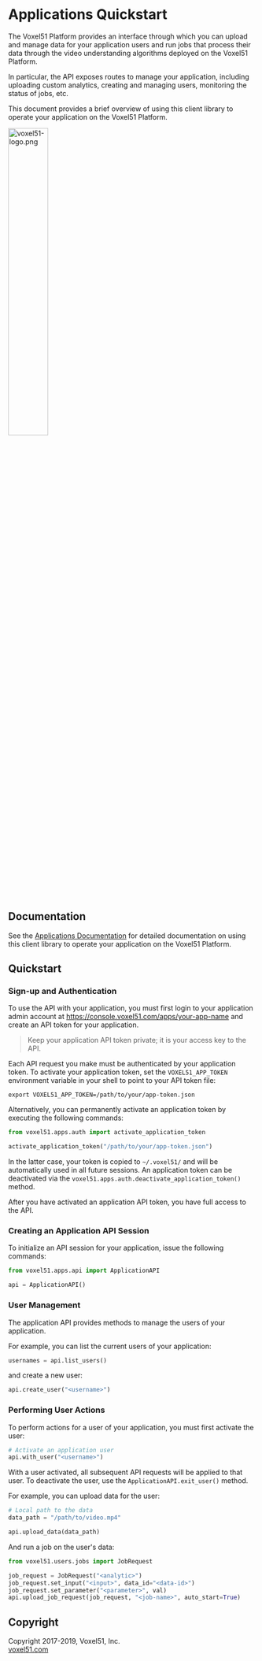 # Applications Quickstart

The Voxel51 Platform provides an interface through which you can upload and
manage data for your application users and run jobs that process their data
through the video understanding algorithms deployed on the Voxel51 Platform.

In particular, the API exposes routes to manage your application, including
uploading custom analytics, creating and managing users, monitoring the status
of jobs, etc.

This document provides a brief overview of using this client library to
operate your application on the Voxel51 Platform.

<img src="https://drive.google.com/uc?id=1j0S8pLsopAqF1Ik3rf-CdyAIU4kA0sOP" alt="voxel51-logo.png" width="40%"/>


## Documentation

See the [Applications Documentation](https://voxel51.com/docs/applications) for
detailed documentation on using this client library to operate your application
on the Voxel51 Platform.


## Quickstart

### Sign-up and Authentication

To use the API with your application, you must first login to your application
admin account at https://console.voxel51.com/apps/your-app-name and create an
API token for your application.

> Keep your application API token private; it is your access key to the API.

Each API request you make must be authenticated by your application token. To
activate your application token, set the `VOXEL51_APP_TOKEN` environment
variable in your shell to point to your API token file:

```shell
export VOXEL51_APP_TOKEN=/path/to/your/app-token.json
```

Alternatively, you can permanently activate an application token by executing
the following commands:

```py
from voxel51.apps.auth import activate_application_token

activate_application_token("/path/to/your/app-token.json")
```

In the latter case, your token is copied to `~/.voxel51/` and will be
automatically used in all future sessions. An application token can be
deactivated via the `voxel51.apps.auth.deactivate_application_token()` method.

After you have activated an application API token, you have full access to the
API.

### Creating an Application API Session

To initialize an API session for your application, issue the following
commands:

```py
from voxel51.apps.api import ApplicationAPI

api = ApplicationAPI()
```

### User Management

The application API provides methods to manage the users of your application.

For example, you can list the current users of your application:

```py
usernames = api.list_users()
```

and create a new user:

```py
api.create_user("<username>")
```

### Performing User Actions

To perform actions for a user of your application, you must first activate the
user:

```py
# Activate an application user
api.with_user("<username>")
```

With a user activated, all subsequent API requests will be applied to that
user. To deactivate the user, use the `ApplicationAPI.exit_user()` method.

For example, you can upload data for the user:

```py
# Local path to the data
data_path = "/path/to/video.mp4"

api.upload_data(data_path)
```

And run a job on the user's data:

```py
from voxel51.users.jobs import JobRequest

job_request = JobRequest("<analytic>")
job_request.set_input("<input>", data_id="<data-id>")
job_request.set_parameter("<parameter>", val)
api.upload_job_request(job_request, "<job-name>", auto_start=True)
```


## Copyright

Copyright 2017-2019, Voxel51, Inc.<br>
[voxel51.com](https://voxel51.com)
